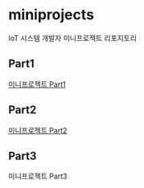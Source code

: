 # miniprojects
IoT 시스템 개발자 미니프로젝트 리포지토리

## Part1
[미니프로젝트 Part1](https://github.com/hugoMGSung/miniprojects/tree/main/part1)

## Part2
[미니프로젝트 Part2](https://github.com/hugoMGSung/miniprojects/tree/main/part2)

## Part3
미니프로젝트 Part3
